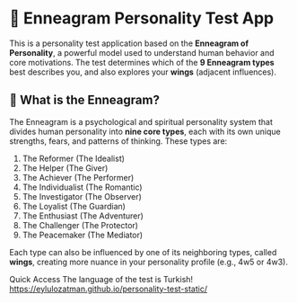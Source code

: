 # 🧠 Enneagram Personality Test App

This is a personality test application based on the **Enneagram of Personality**, a powerful model used to understand human behavior and core motivations. The test determines which of the **9 Enneagram types** best describes you, and also explores your **wings** (adjacent influences).

## 📌 What is the Enneagram?

The Enneagram is a psychological and spiritual personality system that divides human personality into **nine core types**, each with its own unique strengths, fears, and patterns of thinking. These types are:

1. The Reformer (The Idealist)
2. The Helper (The Giver)
3. The Achiever (The Performer)
4. The Individualist (The Romantic)
5. The Investigator (The Observer)
6. The Loyalist (The Guardian)
7. The Enthusiast (The Adventurer)
8. The Challenger (The Protector)
9. The Peacemaker (The Mediator)

Each type can also be influenced by one of its neighboring types, called **wings**, creating more nuance in your personality profile (e.g., 4w5 or 4w3).

Quick Access
The language of the test is Turkish!
https://eylulozatman.github.io/personality-test-static/

